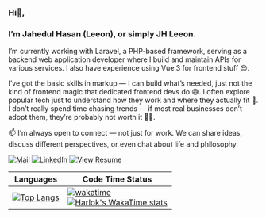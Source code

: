 ### Hi👋,

### I’m Jahedul Hasan (Leeon), or simply JH Leeon.

I’m currently working with Laravel, a PHP-based framework, serving as a backend web application developer where I build and maintain APIs for various services. I also have experience using Vue 3 for frontend stuff 😎.

I’ve got the basic skills in markup — I can build what’s needed, just not the kind of frontend magic that dedicated frontend devs do 😅. I often explore popular tech just to understand how they work and where they actually fit 🤘. I don’t really spend time chasing trends — if most real businesses don’t adopt them, they’re probably not worth it 🤷‍♂️.

📫 I’m always open to connect — not just for work. We can share ideas, discuss different perspectives, or even chat about life and philosophy.

[![Mail](https://img.shields.io/badge/Email-me-red?style=for-the-badge&logo=gmail)](mailto:jhleon288@gmail.com)
[![LinkedIn](https://img.shields.io/badge/LinkedIn-Profile-blue?style=for-the-badge&logo=linkedin)](https://linkedin.com/in/jahedul-hasan-3957a813b)
[![View Resume](https://img.shields.io/badge/View-My%20Resume-%23006f5c?style=for-the-badge&logo=google-drive)](https://drive.google.com/file/d/14wFrsq3L31TP7u2LrQtDfo7k4XyOuu7_/view?usp=drive_link)

| Languages | Code Time Status |
|-----------|----------|
| [![Top Langs](https://github-readme-stats.vercel.app/api/top-langs/?username=jhleeon&layout=donut-vertical)](https://github.com/jhleeon/github-readme-stats) | [![wakatime](https://wakatime.com/badge/user/c259306a-643b-4625-b5b7-a9017130d1a0.svg)](https://wakatime.com/@c259306a-643b-4625-b5b7-a9017130d1a0) <br> [![Harlok's WakaTime stats](https://github-readme-stats.vercel.app/api/wakatime?username=@jhleeon&layout=compact&custom_title=Last%207%20Days%20Stats)](https://github.com/jhleeon/github-readme-stats) |
